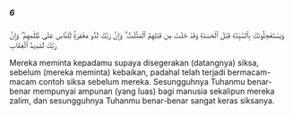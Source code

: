 ##### 6

<span class="ayah">وَيَسْتَعْجِلُونَكَ بِٱلسَّيِّئَةِ قَبْلَ ٱلْحَسَنَةِ وَقَدْ خَلَتْ مِن قَبْلِهِمُ ٱلْمَثُلَٰتُ ۗ وَإِنَّ رَبَّكَ لَذُو مَغْفِرَةٍۢ لِّلنَّاسِ عَلَىٰ ظُلْمِهِمْ ۖ وَإِنَّ رَبَّكَ لَشَدِيدُ ٱلْعِقَابِ</span>

<span class="ayah_translation">Mereka meminta kepadamu supaya disegerakan (datangnya) siksa, sebelum (mereka meminta) kebaikan, padahal telah terjadi bermacam-macam contoh siksa sebelum mereka. Sesungguhnya Tuhanmu benar-benar mempunyai ampunan (yang luas) bagi manusia sekalipun mereka zalim, dan sesungguhnya Tuhanmu benar-benar sangat keras siksanya.</span>
